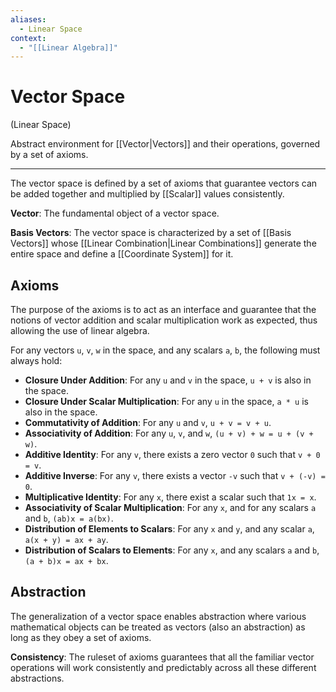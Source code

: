 ```yaml
---
aliases:
  - Linear Space
context:
  - "[[Linear Algebra]]"
---
```


# Vector Space

(Linear Space)

Abstract environment for [[Vector|Vectors]] and their operations, governed by a set of axioms.

---

The vector space is defined by a set of axioms that guarantee vectors can be added together and multiplied by [[Scalar]] values consistently.

**Vector**: The fundamental object of a vector space.

**Basis Vectors**: The vector space is characterized by a set of [[Basis Vectors]] whose [[Linear Combination|Linear Combinations]] generate the entire space and define a [[Coordinate System]] for it.

## Axioms

The purpose of the axioms is to act as an interface and guarantee that the notions of vector addition and scalar multiplication work as expected, thus allowing the use of linear algebra.

For any vectors `u`, `v`, `w` in the space, and any scalars `a`, `b`, the following must always hold:

- **Closure Under Addition**: For any `u` and `v` in the space, `u + v` is also in the space.
- **Closure Under Scalar Multiplication**: For any `u` in the space, `a * u` is also in the space.
- **Commutativity of Addition**: For any `u` and `v`, `u + v = v + u`.
- **Associativity of Addition**: For any `u`, `v`, and `w`, `(u + v) + w = u + (v + w)`.
- **Additive Identity**: For any `v`, there exists a zero vector `0` such that `v + 0 = v`.
- **Additive Inverse**: For any `v`, there exists a vector `-v` such that `v + (-v) = 0`.
- **Multiplicative Identity**: For any `x`, there exist a scalar such that `1x = x`.
- **Associativity of Scalar Multiplication**: For any `x`, and for any scalars `a` and `b`, `(ab)x = a(bx)`.
- **Distribution of Elements to Scalars**: For any `x` and `y`, and any scalar `a`, `a(x + y) = ax + ay`.
- **Distribution of Scalars to Elements**: For any `x`, and any scalars `a` and `b`, `(a + b)x = ax + bx`.

## Abstraction

The generalization of a vector space enables abstraction where various mathematical objects can be treated as vectors (also an abstraction) as long as they obey a set of axioms.

**Consistency**: The ruleset of axioms guarantees that all the familiar vector operations will work consistently and predictably across all these different abstractions.
